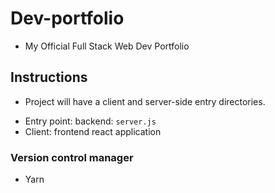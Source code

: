 # Dev-portfolio
    
* My Official Full Stack Web Dev Portfolio
## Instructions
- Project will have a client and server-side entry directories.
* Entry point: backend: `server.js`
* Client: frontend react application

### Version control manager
- Yarn
